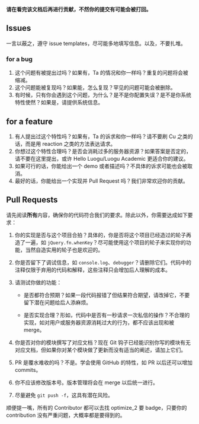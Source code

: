 **请在看完该文档后再进行贡献，不然你的提交有可能会被打回。**

## Issues

一言以蔽之，遵守 issue templates，尽可能多地填写信息。以及，不要扎堆。

### for a bug

1. 这个问题有被提出过吗？如果有，Ta 的情况和你一样吗？重复的问题将会被缩减。
2. 这个问题能被复现吗？如果能，怎么复现？罕见的问题可能会被删除。
3. 有时候，只有你会遇到这个问题，为什么？是不是你配置失误？是不是你系统特性使然？如果是，请提供系统信息。

## for a feature

1. 有人提出过这个特性吗？如果有，Ta 的诉求和你一样吗？请不要刷 Cu 之类的话，而是用 reaction 之类的方法表达请求。
2. 你想过这个特性合理吗？是否会消耗过多的服务器资源？如果答案是否定的，请不要在这里提出，或许 Hello Luogu/Luogu Academic 更适合你的建议。
3. 如果可行的话，你能给出一个 demo 或者描述吗？不具体的诉求可能也会被取消。
4. 最好的话，你能给出一个实现并 Pull Request 吗？我们非常欢迎你的贡献。

## Pull Requests

请先阅读**所有**内容，确保你的代码符合我们的要求。除此以外，你需要达成如下要求：

1. 你的实现是否与这个项目合拍？具体的，你是否将这个项目已经造过的轮子再造了一遍，如 `jQuery.fn.whenKey`？尽可能使用这个项目的轮子来实现你的功能，当然自造实用的轮子也是欢迎的。
2. 你是否留下了调试信息，如 `console.log`、`debugger`？请删除它们。代码中的注释仅限于弃用的代码和解释，这些注释只会增加后人理解的成本。
3. 请测试你做的功能：

   - 是否都符合预期？如果一段代码报错了但结果符合期望，请改掉它，不要留下潜在问题给后人添麻烦。

   - 是否实现合理？形如，代码中是否有一秒请求一次私信的操作？不合理的实现，如对用户或服务器资源消耗过大的行为，都不应该出现和被 merge。

4. 你是否对你的模块撰写了对应文档？现在 Git 钩子已经能识别你写的模块有无对应文档，但如果你对某个模块做了更新而没有适当的阐述，请加上它们。
5. PR 是覆水难收的吗？不是。学会使用 GitHub 的特性，如 PR 以后还可以增加 commits。
6. 你不应该修改版本号。版本管理将会在 merge 以后统一进行。
7. 尽量避免 `git push -f`，这具有潜在风险。

顺便提一嘴，所有的 Contributor 都可以去找 optimize_2 要 badge，只要你的 contribution 没有严重问题，大概率都是要得到的。
